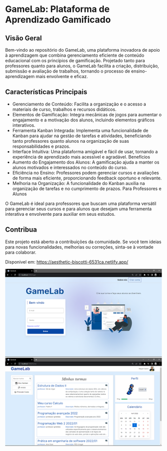 # GameLab: Plataforma de Aprendizado Gamificado
## Visão Geral
Bem-vindo ao repositório do GameLab, uma plataforma inovadora de apoio à aprendizagem que combina gerenciamento eficiente de conteúdo educacional com os princípios de gamificação. Projetado tanto para professores quanto para alunos, o GameLab facilita a criação, distribuição, submissão e avaliação de trabalhos, tornando o processo de ensino-aprendizagem mais envolvente e eficaz.

## Características Principais
- Gerenciamento de Conteúdo: Facilita a organização e o acesso a materiais de curso, trabalhos e recursos didáticos.
- Elementos de Gamificação: Integra mecânicas de jogos para aumentar o engajamento e a motivação dos alunos, incluindo elementos gráficos interativos.
- Ferramenta Kanban Integrada: Implementa uma funcionalidade de Kanban para ajudar na gestão de tarefas e atividades, beneficiando tanto professores quanto alunos na organização de suas responsabilidades e prazos.
- Interface Intuitiva: Uma plataforma amigável e fácil de usar, tornando a experiência de aprendizado mais acessível e agradável.
Benefícios
- Aumento do Engajamento dos Alunos: A gamificação ajuda a manter os alunos motivados e interessados no conteúdo do curso.
- Eficiência no Ensino: Professores podem gerenciar cursos e avaliações de forma mais eficiente, proporcionando feedback oportuno e relevante.
- Melhoria na Organização: A funcionalidade do Kanban auxilia na organização de tarefas e no cumprimento de prazos.
Para Professores e Alunos

O GameLab é ideal para professores que buscam uma plataforma versátil para gerenciar seus cursos e para alunos que desejam uma ferramenta interativa e envolvente para auxiliar em seus estudos.

## Contribua
Este projeto está aberto a contribuições da comunidade. Se você tem ideias para novas funcionalidades, melhorias ou correções, sinta-se à vontade para colaborar.

Disponivel em: https://aesthetic-biscotti-6531ca.netlify.app/

![Login](./frontend/src/assets/login.png)
![Home](./frontend/src/assets/home.png)

